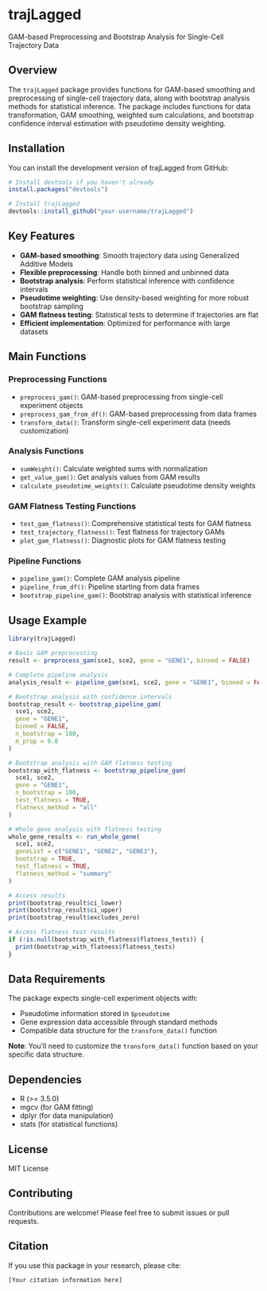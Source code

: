 # trajLagged

GAM-based Preprocessing and Bootstrap Analysis for Single-Cell Trajectory Data

## Overview

The `trajLagged` package provides functions for GAM-based smoothing and preprocessing of single-cell trajectory data, along with bootstrap analysis methods for statistical inference. The package includes functions for data transformation, GAM smoothing, weighted sum calculations, and bootstrap confidence interval estimation with pseudotime density weighting.

## Installation

You can install the development version of trajLagged from GitHub:

```r
# Install devtools if you haven't already
install.packages("devtools")

# Install trajLagged
devtools::install_github("your-username/trajLagged")
```

## Key Features

- **GAM-based smoothing**: Smooth trajectory data using Generalized Additive Models
- **Flexible preprocessing**: Handle both binned and unbinned data
- **Bootstrap analysis**: Perform statistical inference with confidence intervals
- **Pseudotime weighting**: Use density-based weighting for more robust bootstrap sampling
- **GAM flatness testing**: Statistical tests to determine if trajectories are flat
- **Efficient implementation**: Optimized for performance with large datasets

## Main Functions

### Preprocessing Functions

- `preprocess_gam()`: GAM-based preprocessing from single-cell experiment objects
- `preprocess_gam_from_df()`: GAM-based preprocessing from data frames
- `transform_data()`: Transform single-cell experiment data (needs customization)

### Analysis Functions

- `sumWeight()`: Calculate weighted sums with normalization
- `get_value_gam()`: Get analysis values from GAM results
- `calculate_pseudotime_weights()`: Calculate pseudotime density weights

### GAM Flatness Testing Functions

- `test_gam_flatness()`: Comprehensive statistical tests for GAM flatness
- `test_trajectory_flatness()`: Test flatness for trajectory GAMs
- `plot_gam_flatness()`: Diagnostic plots for GAM flatness testing

### Pipeline Functions

- `pipeline_gam()`: Complete GAM analysis pipeline
- `pipeline_from_df()`: Pipeline starting from data frames
- `bootstrap_pipeline_gam()`: Bootstrap analysis with statistical inference

## Usage Example

```r
library(trajLagged)

# Basic GAM preprocessing
result <- preprocess_gam(sce1, sce2, gene = "GENE1", binned = FALSE)

# Complete pipeline analysis
analysis_result <- pipeline_gam(sce1, sce2, gene = "GENE1", binned = FALSE)

# Bootstrap analysis with confidence intervals
bootstrap_result <- bootstrap_pipeline_gam(
  sce1, sce2,
  gene = "GENE1",
  binned = FALSE,
  n_bootstrap = 100,
  m_prop = 0.8
)

# Bootstrap analysis with GAM flatness testing
bootstrap_with_flatness <- bootstrap_pipeline_gam(
  sce1, sce2,
  gene = "GENE1",
  n_bootstrap = 100,
  test_flatness = TRUE,
  flatness_method = "all"
)

# Whole gene analysis with flatness testing
whole_gene_results <- run_whole_gene(
  sce1, sce2,
  geneList = c("GENE1", "GENE2", "GENE3"),
  bootstrap = TRUE,
  test_flatness = TRUE,
  flatness_method = "summary"
)

# Access results
print(bootstrap_result$ci_lower)
print(bootstrap_result$ci_upper)
print(bootstrap_result$excludes_zero)

# Access flatness test results
if (!is.null(bootstrap_with_flatness$flatness_tests)) {
  print(bootstrap_with_flatness$flatness_tests)
}
```

## Data Requirements

The package expects single-cell experiment objects with:
- Pseudotime information stored in `$pseudotime`
- Gene expression data accessible through standard methods
- Compatible data structure for the `transform_data()` function

**Note**: You'll need to customize the `transform_data()` function based on your specific data structure.

## Dependencies

- R (>= 3.5.0)
- mgcv (for GAM fitting)
- dplyr (for data manipulation)
- stats (for statistical functions)

## License

MIT License

## Contributing

Contributions are welcome! Please feel free to submit issues or pull requests.

## Citation

If you use this package in your research, please cite:

```
[Your citation information here]
``` 